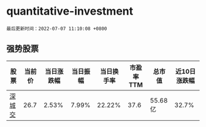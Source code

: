 # quantitative-investment

`最后更新时间：2022-07-07 11:10:08 +0800`

## 强势股票

|股票|当前价|当日涨跌幅|当日振幅|当日换手率|市盈率TTM|总市值|近10日涨跌幅|
|----|----|----|----|----|----|----|----|
|[深城交](https://xueqiu.com/S/SZ301091)|26.7|2.53%|7.99%|22.22%|37.6|55.68亿|32.7%|
